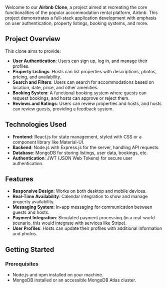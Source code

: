 
Welcome to our **Airbnb Clone**, a project aimed at recreating the core functionalities of the popular accommodation rental platform, Airbnb. This project demonstrates a full-stack application development with emphasis on user authentication, property listings, booking systems, and more.

## Project Overview

This clone aims to provide:

- **User Authentication**: Users can sign up, log in, and manage their profiles.
- **Property Listings**: Hosts can list properties with descriptions, photos, pricing, and availability.
- **Search and Filters**: Users can search for accommodations based on location, date, price, and other amenities.
- **Booking System**: A functional booking system where guests can request bookings, and hosts can approve or reject them.
- **Reviews and Ratings**: Users can review properties and hosts, and hosts can review guests, providing a feedback system.

## Technologies Used

- **Frontend**: React.js for state management, styled with CSS or a component library like Material-UI.
- **Backend**: Node.js with Express.js for the server, handling API requests.
- **Database**: MongoDB for storing listings, user data, bookings, etc.
- **Authentication**: JWT (JSON Web Tokens) for secure user authentication.

## Features

- **Responsive Design**: Works on both desktop and mobile devices.
- **Real-Time Availability**: Calendar integration to show and manage property availability.
- **Messaging System**: In-app messaging for communication between guests and hosts.
- **Payment Integration**: Simulated payment processing (in a real-world scenario, this would integrate with services like Stripe).
- **User Profiles**: Hosts can update their profiles with additional information and photos.


## Getting Started

### Prerequisites

- Node.js and npm installed on your machine.
- MongoDB installed or an accessible MongoDB Atlas cluster.